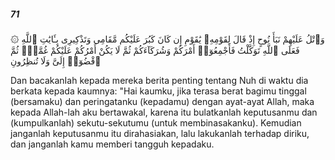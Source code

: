 ##### 71

<span class="ayah">۞ وَٱتْلُ عَلَيْهِمْ نَبَأَ نُوحٍ إِذْ قَالَ لِقَوْمِهِۦ يَٰقَوْمِ إِن كَانَ كَبُرَ عَلَيْكُم مَّقَامِى وَتَذْكِيرِى بِـَٔايَٰتِ ٱللَّهِ فَعَلَى ٱللَّهِ تَوَكَّلْتُ فَأَجْمِعُوٓا۟ أَمْرَكُمْ وَشُرَكَآءَكُمْ ثُمَّ لَا يَكُنْ أَمْرُكُمْ عَلَيْكُمْ غُمَّةًۭ ثُمَّ ٱقْضُوٓا۟ إِلَىَّ وَلَا تُنظِرُونِ</span>

<span class="ayah_translation">Dan bacakanIah kepada mereka berita penting tentang Nuh di waktu dia berkata kepada kaumnya: "Hai kaumku, jika terasa berat bagimu tinggal (bersamaku) dan peringatanku (kepadamu) dengan ayat-ayat Allah, maka kepada Allah-lah aku bertawakal, karena itu bulatkanlah keputusanmu dan (kumpulkanlah) sekutu-sekutumu (untuk membinasakanku). Kemudian janganlah keputusanmu itu dirahasiakan, lalu lakukanlah terhadap diriku, dan janganlah kamu memberi tangguh kepadaku.</span>

